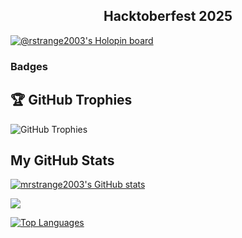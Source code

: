 
<!-- Centered Holopin board (auto-updates when you edit your board on holopin.io) -->
<p align="center">
  <h2 align="center">Hacktoberfest 2025</h2>
  <a href="https://holopin.io/@mrstrange2003" target="_blank" rel="noopener">
    <img src="https://holopin.io/api/user/board?user=mrstrange2003" alt="@rstrange2003's Holopin board" />
  </a>
</p>

### Badges

## 🏆 GitHub Trophies
![GitHub Trophies](https://github-profile-trophy.vercel.app/?username=mrstrange2003&theme=dark&no-frame=false&no-bg=false&margin-w=4)



## My GitHub Stats

<a href="http://www.github.com/mrstrange2003"><img src="https://github-readme-stats.vercel.app/api?username=mrstrange2003&show_icons=true&hide=&count_private=true&title_color=0891b2&text_color=ffffff&icon_color=0891b2&bg_color=1c1917&hide_border=true&show_icons=true" alt="mrstrange2003's GitHub stats" /></a>

<a href="http://www.github.com/mrstrange2003"><img src="https://github-readme-streak-stats.herokuapp.com/?user=mrstrange2003&stroke=ffffff&background=1c1917&ring=0891b2&fire=0891b2&currStreakNum=ffffff&currStreakLabel=0891b2&sideNums=ffffff&sideLabels=ffffff&dates=ffffff&hide_border=true" /></a>

<a href="https://github.com/mrstrange2003" align="left"><img src="https://github-readme-stats.vercel.app/api/top-langs/?username=mrstrange2003&langs_count=10&title_color=0891b2&text_color=ffffff&icon_color=0891b2&bg_color=1c1917&hide_border=true&locale=en&custom_title=Top%20%Languages" alt="Top Languages" /></a>
<!--
**mrstrange2003/mrstrange2003** is a ✨ _special_ ✨ repository because its `README.md` (this file) appears on your GitHub profile.

Here are some ideas to get you started:

- 🔭 I’m currently working on ...
- 🌱 I’m currently learning ...
- 👯 I’m looking to collaborate on ...
- 🤔 I’m looking for help with ...
- 💬 Ask me about ...
- 📫 How to reach me: ...
- 😄 Pronouns: ...
- ⚡ Fun fact: ...
-->
